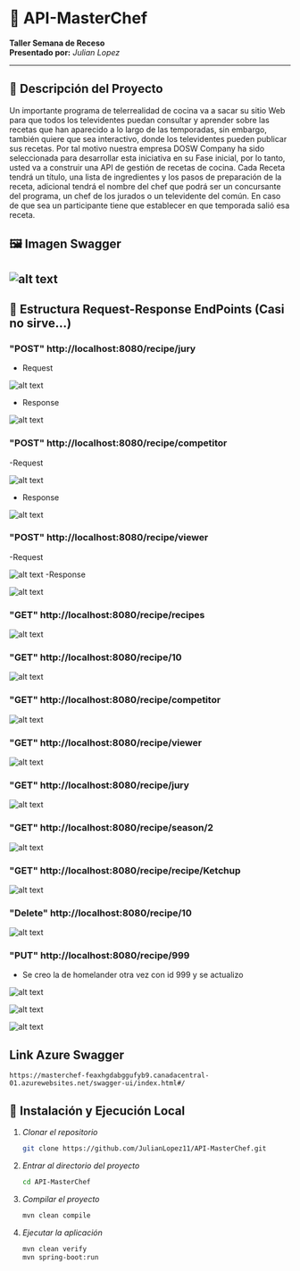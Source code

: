 # 🍳 API-MasterChef

**Taller Semana de Receso**  
**Presentado por:** *Julian Lopez*  


---

## 📖 Descripción del Proyecto

Un importante programa de telerrealidad de cocina va a sacar su sitio Web para que todos los televidentes puedan consultar y aprender sobre las recetas que han aparecido a lo largo de las temporadas, sin embargo, también quiere que sea interactivo, donde los televidentes pueden publicar sus recetas.
Por tal motivo nuestra empresa DOSW Company ha sido seleccionada para desarrollar esta iniciativa en su Fase inicial, por lo tanto, usted va a construir una API de gestión de recetas de cocina.
Cada Receta tendrá un título, una lista de ingredientes y los pasos de preparación de la receta, adicional tendrá el nombre del chef que podrá ser un concursante del programa, un chef de los jurados o un televidente del común.
En caso de que sea un participante tiene que establecer en que temporada salió esa receta.


## 🖼️ Imagen Swagger
![alt text](docs/img/swagger.png)
---

## 🥸 Estructura Request-Response EndPoints (Casi no sirve...)
### "POST" http://localhost:8080/recipe/jury
- Request

![alt text](docs/img/juryRequest.png)
- Response

![alt text](docs/img/juryResponse.png)

### "POST" http://localhost:8080/recipe/competitor
-Request 

![alt text](docs/img/competitorRequest.png)
- Response

![alt text](docs/img/competitorResponse.png)

### "POST" http://localhost:8080/recipe/viewer
-Request

![alt text](docs/img/viewerRequest.png)
-Response 

![alt text](docs/img/viewerResponse.png)

### "GET" http://localhost:8080/recipe/recipes

![alt text](docs/img/getRecipes.png)

### "GET" http://localhost:8080/recipe/10

![alt text](docs/img/getRecipe10.png)

### "GET" http://localhost:8080/recipe/competitor

![alt text](docs/img/getCompetitors.png)

### "GET" http://localhost:8080/recipe/viewer

![alt text](docs/img/getViewers.png)

### "GET" http://localhost:8080/recipe/jury

![alt text](docs/img/getJurys.png)

### "GET" http://localhost:8080/recipe/season/2

![alt text](docs/img/getSeason2.png)

### "GET" http://localhost:8080/recipe/recipe/Ketchup

![alt text](docs/img/getKetchup.png)

### "Delete" http://localhost:8080/recipe/10

![alt text](docs/img/deleteRecipe10.png)

### "PUT" http://localhost:8080/recipe/999

- Se creo la de homelander otra vez con id 999 y se actualizo

![alt text](docs/img/image-15.png)

![alt text](docs/img/updateRecipe999.png)

![alt text](docs/img/image-16.png)

## Link Azure Swagger

    https://masterchef-feaxhgdabggufyb9.canadacentral-01.azurewebsites.net/swagger-ui/index.html#/

## 🚀 Instalación y Ejecución Local

1. _Clonar el repositorio_
    ```bash
    git clone https://github.com/JulianLopez11/API-MasterChef.git
    ```
2. _Entrar al directorio del proyecto_

    ```bash
    cd API-MasterChef
    ```

3. _Compilar el proyecto_
    ```bash
    mvn clean compile
    ```
4. _Ejecutar la aplicación_
    ```bash
    mvn clean verify
    mvn spring-boot:run
    ```